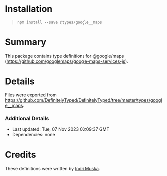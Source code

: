 # Installation
> `npm install --save @types/google__maps`

# Summary
This package contains type definitions for @google/maps (https://github.com/googlemaps/google-maps-services-js).

# Details
Files were exported from https://github.com/DefinitelyTyped/DefinitelyTyped/tree/master/types/google__maps.

### Additional Details
 * Last updated: Tue, 07 Nov 2023 03:09:37 GMT
 * Dependencies: none

# Credits
These definitions were written by [Indri Muska](https://github.com/indrimuska).
